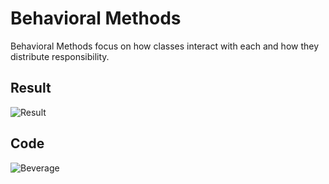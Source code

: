 # Behavioral Methods

Behavioral Methods focus on how classes interact with each and how they distribute responsibility.

## Result

![Result](https://i.imgur.com/ofgiWDb.png)

## Code

![Beverage](https://i.imgur.com/9EH1x0L.png)
